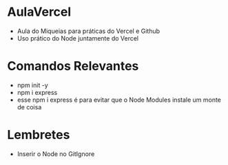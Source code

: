 # AulaVercel
- Aula do Miqueias para práticas do Vercel e Github
- Uso prático do Node juntamente do Vercel
# Comandos Relevantes
- npm init -y
- npm i express
- esse npm i express é para evitar que o Node Modules instale um monte de coisa
# Lembretes
- Inserir o Node no GitIgnore
